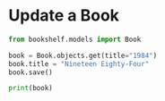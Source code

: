 # Update a Book

```python
from bookshelf.models import Book

book = Book.objects.get(title="1984")
book.title = "Nineteen Eighty-Four"
book.save()

print(book)
